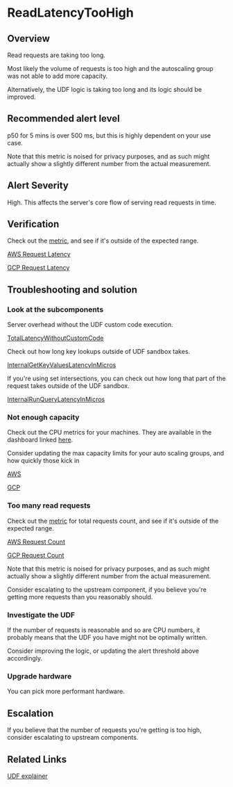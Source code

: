 # ReadLatencyTooHigh

## Overview

Read requests are taking too long.

Most likely the volume of requests is too high and the autoscaling group was not able to add more
capacity.

Alternatively, the UDF logic is taking too long and its logic should be improved.

## Recommended alert level

p50 for 5 mins is over 500 ms, but this is highly dependent on your use case.

Note that this metric is noised for privacy purposes, and as such might actually show a slightly
different number from the actual measurement.

## Alert Severity

High. This affects the server's core flow of serving read requests in time.

## Verification

Check out the
[metric](https://github.com/privacysandbox/data-plane-shared-libraries/blob/5753af60e8cfae76ef2bb35c4cc105d0ac24481d/src/metric/definition.h#L300),
and see if it's outside of the expected range.

[AWS Request Latency](https://github.com/privacysandbox/protected-auction-key-value-service/blob/552934a1e1e8d1a8beed4474408127104cdf3207/production/terraform/aws/services/dashboard/main.tf#L110)

[GCP Request Latency](https://github.com/privacysandbox/protected-auction-key-value-service/blob/552934a1e1e8d1a8beed4474408127104cdf3207/production/terraform/gcp/services/dashboards/main.tf#L148)

## Troubleshooting and solution

### Look at the subcomponents

Server overhead without the UDF custom code execution.

[TotalLatencyWithoutCustomCode](https://github.com/privacysandbox/protected-auction-key-value-service/blob/9e6e38979bb95822a0a4c4004bb455324ddc6c90/components/telemetry/server_definition.h#L494)

Check out how long key lookups outside of UDF sandbox takes.

[InternalGetKeyValuesLatencyInMicros](https://github.com/privacysandbox/protected-auction-key-value-service/blob/9a60180f9d6f52a4ca805e5463ecc9e5e80e88f9/components/telemetry/server_definition.h#L162)

If you're using set intersections, you can check out how long that part of the request takes outside
of the UDF sandbox.

[InternalRunQueryLatencyInMicros](https://github.com/privacysandbox/protected-auction-key-value-service/blob/9a60180f9d6f52a4ca805e5463ecc9e5e80e88f9/components/telemetry/server_definition.h#L156)

### Not enough capacity

Check out the CPU metrics for your machines. They are available in the dashboard linked
[here](index.md).

Consider updating the max capacity limits for your auto scaling groups, and how quickly those kick
in

[AWS](../../production/terraform/aws/services/autoscaling/main.tf#L70)

[GCP](../../production/terraform/gcp/services/autoscaling/main.tf#L144)

### Too many read requests

Check out the
[metric](https://github.com/privacysandbox/data-plane-shared-libraries/blob/5753af60e8cfae76ef2bb35c4cc105d0ac24481d/src/metric/definition.h#L293)
for total requests count, and see if it's outside of the expected range.

[AWS Request Count](https://github.com/privacysandbox/protected-auction-key-value-service/blob/552934a1e1e8d1a8beed4474408127104cdf3207/production/terraform/aws/services/dashboard/main.tf#L44)

[GCP Request Count](https://github.com/privacysandbox/protected-auction-key-value-service/blob/552934a1e1e8d1a8beed4474408127104cdf3207/production/terraform/gcp/services/dashboards/main.tf#L25)

Note that this metric is noised for privacy purposes, and as such might actually show a slightly
different number from the actual measurement.

Consider escalating to the upstream component, if you believe you're getting more requests than you
reasonably should.

### Investigate the UDF

If the number of requests is reasonable and so are CPU numbers, it probably means that the UDF you
have might not be optimally written.

Consider improving the logic, or updating the alert threshold above accordingly.

### Upgrade hardware

You can pick more performant hardware.

## Escalation

If you believe that the number of requests you're getting is too high, consider escalating to
upstream components.

## Related Links

[UDF explainer](https://github.com/privacysandbox/fledge-docs/blob/main/key_value_service_user_defined_functions.md#keyvalue-service-user-defined-functions-udfs)
